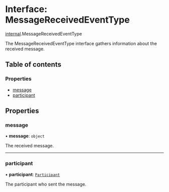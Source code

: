 # Interface: MessageReceivedEventType

[internal](../modules/internal.md).MessageReceivedEventType

The MessageReceivedEventType interface gathers information about the received message.

## Table of contents

### Properties

- [message](internal.MessageReceivedEventType.md#message)
- [participant](internal.MessageReceivedEventType.md#participant)

## Properties

### message

• **message**: `object`

The received message.

___

### participant

• **participant**: [`Participant`](internal.Participant.md)

The participant who sent the message.
